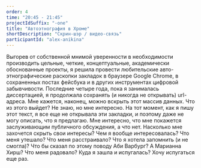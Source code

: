 ```yaml
---
order: 4
time: "20:45 - 21:45"
projectIdSuffix: "-one"
title: "Автоэтнография в Хроме"
shortDescription: "Скрин-шэр / видео-связь"
participantId: "alex-anikina"
---
```


Выгорев от собственной мнимой уверенности в необходимости производить цельные, четкие, концептуальные, академически обоснованные проекты, я решила провести любительские авто-этнографические раскопки закладок в браузере Google Chrome, в сохраненных постах фейсбука и в других инструментах цифровой забывчивости. Последние четыре года, пока я занималась диссертацией, я продолжала сохранять (и никогда не открывать) url-адреса. Мне кажется, наконец, можно вскрыть этот массив данных. Что из этого выйдет? Не знаю, но мне интересно. На тот момент, как я пишу этот текст, я все еще не открывала эти закладки, и поэтому даже не могу описать, что я предлагаю. Мне интересно, что мне покажется заслуживающим публичного обсуждения, а что нет. Насколько мне захочется скрыть свои интересы? Чем я вообще интересовалась? Что меня утешало? Что меня расстраивало? Что я хотела запомнить (и не смогла)? Что бы сказал по этому поводу Аби Варбург? А Марианна Хирш? Что меня радовало? Куда я зашла и испугалась? Хочу испугаться еще раз.

